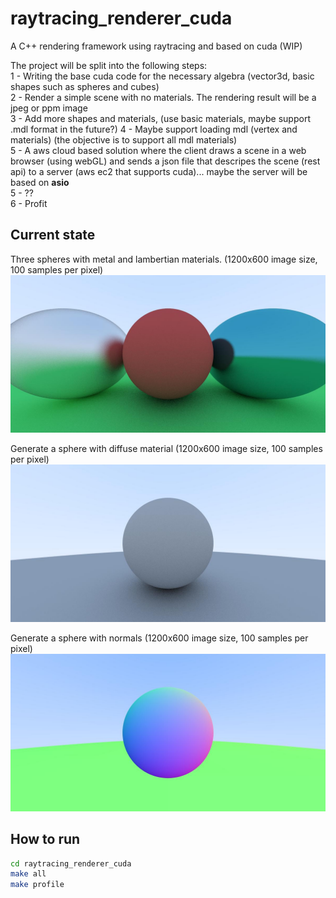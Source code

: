 # raytracing_renderer_cuda
A C++ rendering framework using raytracing and based on cuda  (WIP)

The project will be split into the following steps:\
1 - Writing the base cuda code for the necessary algebra (vector3d, basic shapes such as spheres and cubes)\
2 - Render a simple scene with no materials. The rendering result will be a jpeg or ppm image\
3 - Add more shapes and materials, (use basic materials, maybe support .mdl format in the future?)
4 - Maybe support loading mdl (vertex and materials) (the objective is to support all mdl materials)\
5 - A aws cloud based solution where the client draws a scene in a web browser (using webGL) and sends a json file that descripes the scene (rest api) to a server (aws ec2 that supports cuda)... maybe the server will be based on **asio**\
5 - ?? \
6 - Profit

## Current state
Three spheres with metal and lambertian materials. (1200x600 image size, 100 samples per pixel)
![render](renders/lambertian_metal.jpg)

Generate a sphere with diffuse material (1200x600 image size, 100 samples per pixel)
![render](renders/diffuse.jpg)

Generate a sphere with normals (1200x600 image size, 100 samples per pixel)
![render](renders/normals.jpg)

## How to run
```sh
cd raytracing_renderer_cuda
make all
make profile
```
